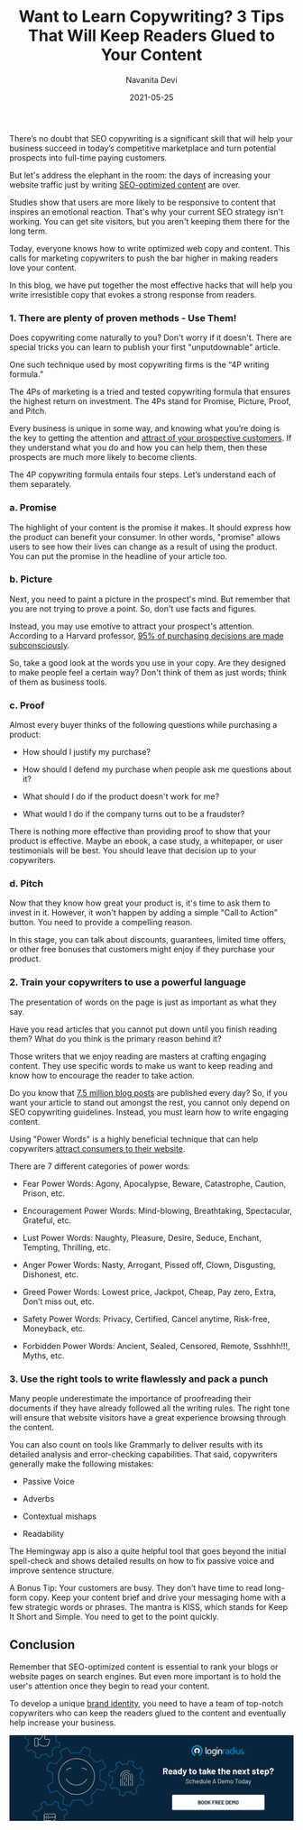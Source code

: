 ﻿---
title: "Want to Learn Copywriting? 3 Tips That Will Keep Readers Glued to Your Content"
date: "2021-05-25"
coverImage: "learn-copywriting.webp"
category: ["loginradius"]
featured: false 
author: "Navanita Devi"
description: "Users are more likely to be receptive to content that inspires an emotional reaction. That’s why your current SEO strategy isn’t working. You can get site visitors, but you aren’t keeping them there for the long term. Check out our list of the most effective copywriting hacks that will help you increase your writing productivity and effectiveness."
metadescription: "If your copywriters are only great at SEO texts, it’s not enough. This article tells you how to write irresistible copy that evokes a strong response from readers."
metatitle: "Learn top 3 copywriting tips and tricks for impressive growth"
---
There’s no doubt that SEO copywriting is a significant skill that will help your business succeed in today’s competitive marketplace and turn potential prospects into full-time paying customers.

  

But let's address the elephant in the room: the days of increasing your website traffic just by writing [SEO-optimized content](https://www.loginradius.com/blog/fuel/2021/03/how-to-drive-in-the-highest-quality-leads-in-2021-with-content-and-seo/) are over.

  

Studies show that users are more likely to be responsive to content that inspires an emotional reaction. That's why your current SEO strategy isn't working. You can get site visitors, but you aren't keeping them there for the long term.

  

Today, everyone knows how to write optimized web copy and content. This calls for marketing copywriters to push the bar higher in making readers love your content.

  

In this blog, we have put together the most effective hacks that will help you write irresistible copy that evokes a strong response from readers.

### 1. There are plenty of proven methods - Use Them!

  

Does copywriting come naturally to you? Don't worry if it doesn't. There are special tricks you can learn to publish your first "unputdownable" article.

  

One such technique used by most copywriting firms is the “4P writing formula.”

  

The 4Ps of marketing is a tried and tested copywriting formula that ensures the highest return on investment. The 4Ps stand for Promise, Picture, Proof, and Pitch.

  

Every business is unique in some way, and knowing what you’re doing is the key to getting the attention and [attract of your prospective customers](https://www.loginradius.com/blog/fuel/2021/02/attract-consumers-to-your-website/). If they understand what you do and how you can help them, then these prospects are much more likely to become clients.

  

The 4P copywriting formula entails four steps. Let’s understand each of them separately.

  

### a. Promise

  

The highlight of your content is the promise it makes. It should express how the product can benefit your consumer. In other words, "promise" allows users to see how their lives can change as a result of using the product. You can put the promise in the headline of your article too.

  

### b. Picture

  

Next, you need to paint a picture in the prospect's mind. But remember that you are not trying to prove a point. So, don't use facts and figures.

  

Instead, you may use emotive to attract your prospect's attention. According to a Harvard professor, [95% of purchasing decisions are made subconsciously](https://www.inc.com/logan-chierotti/harvard-professor-says-95-of-purchasing-decisions-are-subconscious.html).

  

So, take a good look at the words you use in your copy. Are they designed to make people feel a certain way? Don't think of them as just words; think of them as business tools.

  

### c. Proof

  

Almost every buyer thinks of the following questions while purchasing a product:

  

-   How should I justify my purchase?
    
-   How should I defend my purchase when people ask me questions about it?
    
-   What should I do if the product doesn't work for me?
    
-   What would I do if the company turns out to be a fraudster?
    

  

There is nothing more effective than providing proof to show that your product is effective. Maybe an ebook, a case study, a whitepaper, or user testimonials will be best. You should leave that decision up to your copywriters.

  

### d. Pitch

  

Now that they know how great your product is, it's time to ask them to invest in it. However, it won't happen by adding a simple "Call to Action" button. You need to provide a compelling reason.

  

In this stage, you can talk about discounts, guarantees, limited time offers, or other free bonuses that customers might enjoy if they purchase your product.

### 2. Train your copywriters to use a powerful language

  

The presentation of words on the page is just as important as what they say.

  

Have you read articles that you cannot put down until you finish reading them? What do you think is the primary reason behind it?

  

Those writers that we enjoy reading are masters at crafting engaging content. They use specific words to make us want to keep reading and know how to encourage the reader to take action.

  

Do you know that [7.5 million blog posts](https://letter.ly/how-many-blog-posts-are-published-per-day/#:~:text=7.5%20million%20blog%20posts%20are%20published%20every%20day.&text=You%20see%2C%20the%20vast%20majority,blogging%20habits%20of%20individual%20bloggers.) are published every day? So, if you want your article to stand out amongst the rest, you cannot only depend on SEO copywriting guidelines. Instead, you must learn how to write engaging content.

  

Using "Power Words" is a highly beneficial technique that can help copywriters [attract consumers to their website](https://www.loginradius.com/blog/fuel/2021/02/attract-consumers-to-your-website/).

  

There are 7 different categories of power words:

  

-   Fear Power Words: Agony, Apocalypse, Beware, Catastrophe, Caution, Prison, etc.
    
-   Encouragement Power Words: Mind-blowing, Breathtaking, Spectacular, Grateful, etc.
    
-   Lust Power Words: Naughty, Pleasure, Desire, Seduce, Enchant, Tempting, Thrilling, etc.
    
-   Anger Power Words: Nasty, Arrogant, Pissed off, Clown, Disgusting, Dishonest, etc.
    
-   Greed Power Words: Lowest price, Jackpot, Cheap, Pay zero, Extra, Don’t miss out, etc.
    
-   Safety Power Words: Privacy, Certified, Cancel anytime, Risk-free, Moneyback, etc.
    
-   Forbidden Power Words: Ancient, Sealed, Censored, Remote, Ssshhh!!!, Myths, etc.
    

### 3. Use the right tools to write flawlessly and pack a punch

  

Many people underestimate the importance of proofreading their documents if they have already followed all the writing rules. The right tone will ensure that website visitors have a great experience browsing through the content.

  

You can also count on tools like Grammarly to deliver results with its detailed analysis and error-checking capabilities. That said, copywriters generally make the following mistakes:

  

-   Passive Voice
    
-   Adverbs
    
-   Contextual mishaps
    
-   Readability
    

  

The Hemingway app is also a quite helpful tool that goes beyond the initial spell-check and shows detailed results on how to fix passive voice and improve sentence structure.

  

A Bonus Tip: Your customers are busy. They don’t have time to read long-form copy. Keep your content brief and drive your messaging home with a few strategic words or phrases. The mantra is KISS, which stands for Keep It Short and Simple. You need to get to the point quickly.

## Conclusion

Remember that SEO-optimized content is essential to rank your blogs or website pages on search engines. But even more important is to hold the user's attention once they begin to read your content.

  

To develop a unique [brand identity](https://www.loginradius.com/blog/fuel/2021/04/does-your-website-imagery-reflect-your-brand-identity/), you need to have a team of top-notch copywriters who can keep the readers glued to the content and eventually help increase your business.

[![book-a-demo-Consultation](../../assets/book-a-demo-loginradius.webp)](https://www.loginradius.com/contact-us?utm_source=blog&utm_medium=web&utm_campaign=how-to-learn-copywriting)

